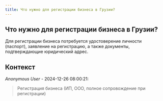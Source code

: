 ```yaml
---
title: Что нужно для регистрации бизнеса в Грузии?
---
```


## Что нужно для регистрации бизнеса в Грузии?

Для регистрации бизнеса потребуется удостоверение личности (паспорт), заявление на регистрацию, а также документы, подтверждающие юридический адрес.

## Контекст

_Anonymous User_ - 2024-12-26 08:00:21:

> Регистрация бизнеса (ИП, ООО, полное сопровождение при регистрации)
